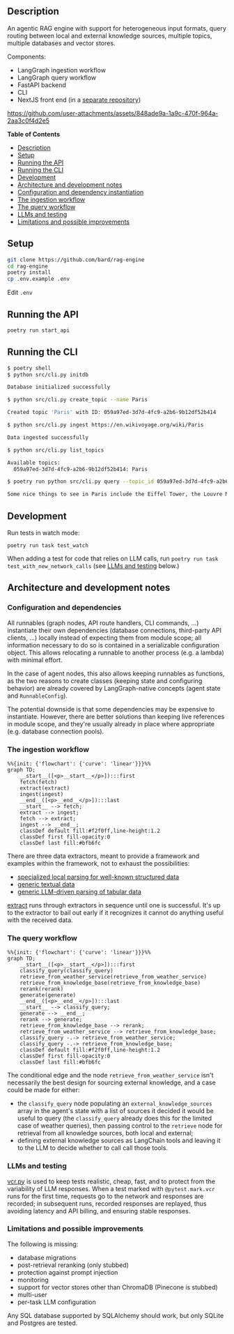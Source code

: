 ## Description

An agentic RAG engine with support for heterogeneous input formats, query routing between local and external knowledge sources, multiple topics, multiple databases and vector stores.

Components:

- LangGraph ingestion workflow
- LangGraph query workflow
- FastAPI backend
- CLI
- NextJS front end (in a [separate repository](https://github.com/bard/rag-frontend))

https://github.com/user-attachments/assets/848ade9a-1a9c-470f-964a-2aa3c0f4d2e5

<!-- markdown-toc start - Don't edit this section. Run M-x markdown-toc-refresh-toc -->

**Table of Contents**

- [Description](#description)
- [Setup](#setup)
- [Running the API](#running-the-api)
- [Running the CLI](#running-the-cli)
- [Development](#development)
- [Architecture and development notes](#architecture-and-development-notes)
- [Configuration and dependency instantiation](#configuration-and-dependency-instantiation)
- [The ingestion workflow](#the-ingestion-workflow)
- [The query workflow](#the-query-workflow)
- [LLMs and testing](#llms-and-testing)
- [Limitations and possible improvements](#limitations-and-possible-improvements)

<!-- markdown-toc end -->

## Setup

```sh
git clone https://github.com/bard/rag-engine
cd rag-engine
poetry install
cp .env.example .env
```

Edit `.env`

## Running the API

```sh
poetry run start_api
```

## Running the CLI

```sh
$ poetry shell
$ python src/cli.py initdb

Database initialized successfully

$ python src/cli.py create_topic --name Paris

Created topic 'Paris' with ID: 059a97ed-3d7d-4fc9-a2b6-9b12df52b414

$ python src/cli.py ingest https://en.wikivoyage.org/wiki/Paris

Data ingested successfully

$ python src/cli.py list_topics

Available topics:
  059a97ed-3d7d-4fc9-a2b6-9b12df52b414: Paris

$ poetry run python src/cli.py query --topic_id 059a97ed-3d7d-4fc9-a2b6-9b12df52b414 'what are some nice things to see?'

Some nice things to see in Paris include the Eiffel Tower, the Louvre Museum, and Notre-Dame Cathedral. Additionally, the charming neighborhood of Montmartre and the historic district of Le Marais are also worth exploring.
```

## Development

Run tests in watch mode:

```
poetry run task test_watch
```

When adding a test for code that relies on LLM calls, run `poetry run task test_with_new_network_calls` (see [LLMs and testing](#llms-and-testing) below.)

## Architecture and development notes

### Configuration and dependencies

All runnables (graph nodes, API route handlers, CLI commands, ...) instantiate their own dependencies (database connections, third-party API clients, ...) locally instead of expecting them from module scope; all information necessary to do so is contained in a serializable configuration object. This allows relocating a runnable to another process (e.g. a lambda) with minimal effort.

In the case of agent nodes, this also allows keeping runnables as functions, as the two reasons to create classes (keeping state and configuring behavior) are already covered by LangGraph-native concepts (agent state and `RunnableConfig`).

The potential downside is that some dependencies may be expensive to instantiate. However, there are better solutions than keeping live references in module scope, and they're usually already in place where appropriate (e.g. database connection pools).

### The ingestion workflow

```mermaid
%%{init: {'flowchart': {'curve': 'linear'}}}%%
graph TD;
	__start__([<p>__start__</p>]):::first
	fetch(fetch)
	extract(extract)
	ingest(ingest)
	__end__([<p>__end__</p>]):::last
	__start__ --> fetch;
	extract --> ingest;
	fetch --> extract;
	ingest --> __end__;
	classDef default fill:#f2f0ff,line-height:1.2
	classDef first fill-opacity:0
	classDef last fill:#bfb6fc
```

There are three data extractors, meant to provide a framework and examples within the framework, not to exhaust the possibilities:

- [specialized local parsing for well-known structured data](src/data/insurance_average_expenditure.py)
- [generic textual data](src/data/textual.py)
- [generic LLM-driven parsing of tabular data](src/data/generic_tabular.py)

[extract](src/workflow_ingest/node_extract.py) runs through extractors in sequence until one is successful. It's up to the extractor to bail out early if it recognizes it cannot do anything useful with the received data.

### The query workflow

```mermaid
%%{init: {'flowchart': {'curve': 'linear'}}}%%
graph TD;
	__start__([<p>__start__</p>]):::first
	classify_query(classify_query)
	retrieve_from_weather_service(retrieve_from_weather_service)
	retrieve_from_knowledge_base(retrieve_from_knowledge_base)
	rerank(rerank)
	generate(generate)
	__end__([<p>__end__</p>]):::last
	__start__ --> classify_query;
	generate --> __end__;
	rerank --> generate;
	retrieve_from_knowledge_base --> rerank;
	retrieve_from_weather_service --> retrieve_from_knowledge_base;
	classify_query -.-> retrieve_from_weather_service;
	classify_query -.-> retrieve_from_knowledge_base;
	classDef default fill:#f2f0ff,line-height:1.2
	classDef first fill-opacity:0
	classDef last fill:#bfb6fc
```

The conditional edge and the node `retrieve_from_weather_service` isn't necessarily the best design for sourcing external knowledge, and a case could be made for either:

- the `classify_query` node populating an `external_knowledge_sources` array in the agent's state with a list of sources it decided it would be useful to query (the `classify_query` already does this for the limited case of weather queries), then passing control to the `retrieve` node for retrieval from all knowledge sources, both local and external;
- defining external knowledge sources as LangChain tools and leaving it to the LLM to decide whether to call call those tools.

### LLMs and testing

[vcr.py](https://vcrpy.readthedocs.io/en/latest/) is used to keep tests realistic, cheap, fast, and to protect from the variability of LLM responses. When a test marked with `@pytest.mark.vcr` runs for the first time, requests go to the network and responses are recorded; in subsequent runs, recorded responses are replayed, thus avoiding latency and API billing, and ensuring stable responses.

### Limitations and possible improvements

The following is missing:

- database migrations
- post-retrieval reranking (only stubbed)
- protection against prompt injection
- monitoring
- support for vector stores other than ChromaDB (Pinecone is stubbed)
- multi-user
- per-task LLM configuration

Any SQL database supported by SQLAlchemy should work, but only SQLite and Postgres are tested.
